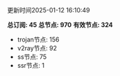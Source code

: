 更新时间2025-01-12 16:10:49

**总订阅: 45**
**总节点: 970**
**有效节点: 324**
- trojan节点: 156
- v2ray节点: 92
- ss节点: 75
- ssr节点: 1
